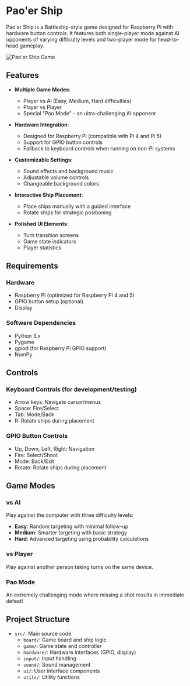 # Pao'er Ship

Pao'er Ship is a Battleship-style game designed for Raspberry Pi with hardware button controls. It features both single-player mode against AI opponents of varying difficulty levels and two-player mode for head-to-head gameplay.

![Pao'er Ship Game](https://youtu.be/Ar6fDDg43Mo?feature=shared)

## Features

- **Multiple Game Modes**:
  - Player vs AI (Easy, Medium, Hard difficulties)
  - Player vs Player
  - Special "Pao Mode" - an ultra-challenging AI opponent

- **Hardware Integration**:
  - Designed for Raspberry Pi (compatible with Pi 4 and Pi 5)
  - Support for GPIO button controls
  - Fallback to keyboard controls when running on non-Pi systems

- **Customizable Settings**:
  - Sound effects and background music
  - Adjustable volume controls
  - Changeable background colors

- **Interactive Ship Placement**:
  - Place ships manually with a guided interface
  - Rotate ships for strategic positioning

- **Polished UI Elements**:
  - Turn transition screens
  - Game state indicators
  - Player statistics

## Requirements

### Hardware
- Raspberry Pi (optimized for Raspberry Pi 4 and 5)
- GPIO button setup (optional)
- Display

### Software Dependencies
- Python 3.x
- Pygame
- gpiod (for Raspberry Pi GPIO support)
- NumPy

## Controls

### Keyboard Controls (for development/testing)
- Arrow keys: Navigate cursor/menus
- Space: Fire/Select
- Tab: Mode/Back
- R: Rotate ships during placement

### GPIO Button Controls
- Up, Down, Left, Right: Navigation
- Fire: Select/Shoot
- Mode: Back/Exit
- Rotate: Rotate ships during placement

## Game Modes

### vs AI
Play against the computer with three difficulty levels:
- **Easy**: Random targeting with minimal follow-up
- **Medium**: Smarter targeting with basic strategy
- **Hard**: Advanced targeting using probability calculations

### vs Player
Play against another person taking turns on the same device.

### Pao Mode
An extremely challenging mode where missing a shot results in immediate defeat!

## Project Structure

- `src/`: Main source code
  - `board/`: Game board and ship logic
  - `game/`: Game state and controller
  - `hardware/`: Hardware interfaces (GPIO, display)
  - `input/`: Input handling
  - `sound/`: Sound management
  - `ui/`: User interface components
  - `utils/`: Utility functions
